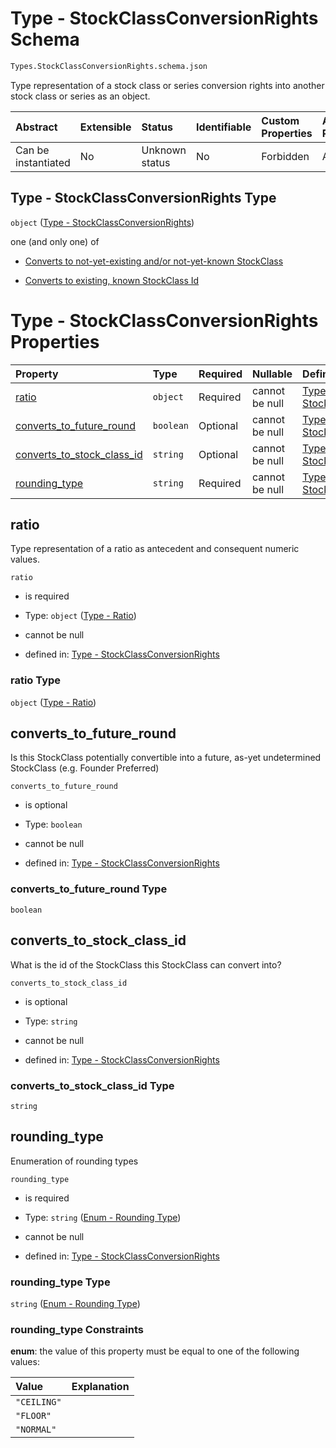 # Type - StockClassConversionRights Schema

```txt
Types.StockClassConversionRights.schema.json
```

Type representation of a stock class or series conversion rights into another stock class or series as an object.

| Abstract            | Extensible | Status         | Identifiable | Custom Properties | Additional Properties | Access Restrictions | Defined In                                                                                                       |
| :------------------ | :--------- | :------------- | :----------- | :---------------- | :-------------------- | :------------------ | :--------------------------------------------------------------------------------------------------------------- |
| Can be instantiated | No         | Unknown status | No           | Forbidden         | Allowed               | none                | [StockClassConversionRights.schema.json](../types/StockClassConversionRights.schema.json "open original schema") |

## Type - StockClassConversionRights Type

`object` ([Type - StockClassConversionRights](stockclassconversionrights.md))

one (and only one) of

*   [Converts to not-yet-existing and/or not-yet-known StockClass](stockclassconversionrights-oneof-converts-to-not-yet-existing-andor-not-yet-known-stockclass.md "check type definition")

*   [Converts to existing, known StockClass Id](stockclassconversionrights-oneof-converts-to-existing-known-stockclass-id.md "check type definition")

# Type - StockClassConversionRights Properties

| Property                                                  | Type      | Required | Nullable       | Defined by                                                                                                                                                                                     |
| :-------------------------------------------------------- | :-------- | :------- | :------------- | :--------------------------------------------------------------------------------------------------------------------------------------------------------------------------------------------- |
| [ratio](#ratio)                                           | `object`  | Required | cannot be null | [Type - StockClassConversionRights](conversiontrigger-properties-type---ratio.md "Types.Ratio.schema.json#/properties/ratio")                                                                  |
| [converts_to_future_round](#converts_to_future_round)     | `boolean` | Optional | cannot be null | [Type - StockClassConversionRights](stockclassconversionrights-properties-converts_to_future_round.md "Types.StockClassConversionRights.schema.json#/properties/converts_to_future_round")     |
| [converts_to_stock_class_id](#converts_to_stock_class_id) | `string`  | Optional | cannot be null | [Type - StockClassConversionRights](stockclassconversionrights-properties-converts_to_stock_class_id.md "Types.StockClassConversionRights.schema.json#/properties/converts_to_stock_class_id") |
| [rounding_type](#rounding_type)                           | `string`  | Required | cannot be null | [Type - StockClassConversionRights](conversiontrigger-properties-enum---rounding-type.md "Enums.Rounding.schema.json#/properties/rounding_type")                                               |

## ratio

Type representation of a ratio as antecedent and consequent numeric values.

`ratio`

*   is required

*   Type: `object` ([Type - Ratio](conversiontrigger-properties-type---ratio.md))

*   cannot be null

*   defined in: [Type - StockClassConversionRights](conversiontrigger-properties-type---ratio.md "Types.Ratio.schema.json#/properties/ratio")

### ratio Type

`object` ([Type - Ratio](conversiontrigger-properties-type---ratio.md))

## converts_to_future_round

Is this StockClass potentially convertible into a future, as-yet undetermined StockClass (e.g. Founder Preferred)

`converts_to_future_round`

*   is optional

*   Type: `boolean`

*   cannot be null

*   defined in: [Type - StockClassConversionRights](stockclassconversionrights-properties-converts_to_future_round.md "Types.StockClassConversionRights.schema.json#/properties/converts_to_future_round")

### converts_to_future_round Type

`boolean`

## converts_to_stock_class_id

What is the id of the StockClass this StockClass can convert into?

`converts_to_stock_class_id`

*   is optional

*   Type: `string`

*   cannot be null

*   defined in: [Type - StockClassConversionRights](stockclassconversionrights-properties-converts_to_stock_class_id.md "Types.StockClassConversionRights.schema.json#/properties/converts_to_stock_class_id")

### converts_to_stock_class_id Type

`string`

## rounding_type

Enumeration of rounding types

`rounding_type`

*   is required

*   Type: `string` ([Enum - Rounding Type](conversiontrigger-properties-enum---rounding-type.md))

*   cannot be null

*   defined in: [Type - StockClassConversionRights](conversiontrigger-properties-enum---rounding-type.md "Enums.Rounding.schema.json#/properties/rounding_type")

### rounding_type Type

`string` ([Enum - Rounding Type](conversiontrigger-properties-enum---rounding-type.md))

### rounding_type Constraints

**enum**: the value of this property must be equal to one of the following values:

| Value       | Explanation |
| :---------- | :---------- |
| `"CEILING"` |             |
| `"FLOOR"`   |             |
| `"NORMAL"`  |             |
